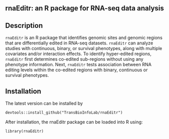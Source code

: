 ## rnaEditr: an R package for RNA-seq data analysis

## Description
`rnaEditr` is an R package that identifies genomic sites and genomic regions 
that are differentially edited in RNA-seq datasets. `rnaEditr` can analyze 
studies with continuous, binary, or survival phenotypes, along with multiple 
covariates and/or interaction effects. To identify hyper-edited regions, 
`rnaEditr` first determines co-edited sub-regions without using any phenotype 
information. Next, `rnaEditr` tests association between RNA editing levels 
within the co-edited regions with binary, continuous or survival phenotypes.

## Installation

The latest version can be installed by

```
devtools::install_github("TransBioInfoLab/rnaEditr")
```
After installation, the rnaEditr package can be loaded into R using:

```{r}
library(rnaEditr)
```

